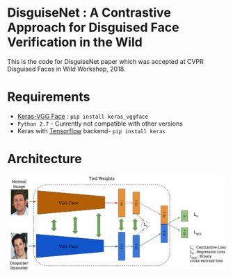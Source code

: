 # DisguiseNet : A Contrastive Approach for Disguised Face Verification in the Wild
This is the code for DisguiseNet paper which was accepted at CVPR Disguised Faces in Wild Workshop, 2018.

# Requirements
- [Keras-VGG Face](https://github.com/rcmalli/keras-vggface) : `pip install keras_vggface`
- `Python 2.7` - Currently not compatible with other versions
- Keras with [Tensorflow](https://www.tensorflow.org/install) backend- `pip install keras`

# Architecture
![](arch.png)
